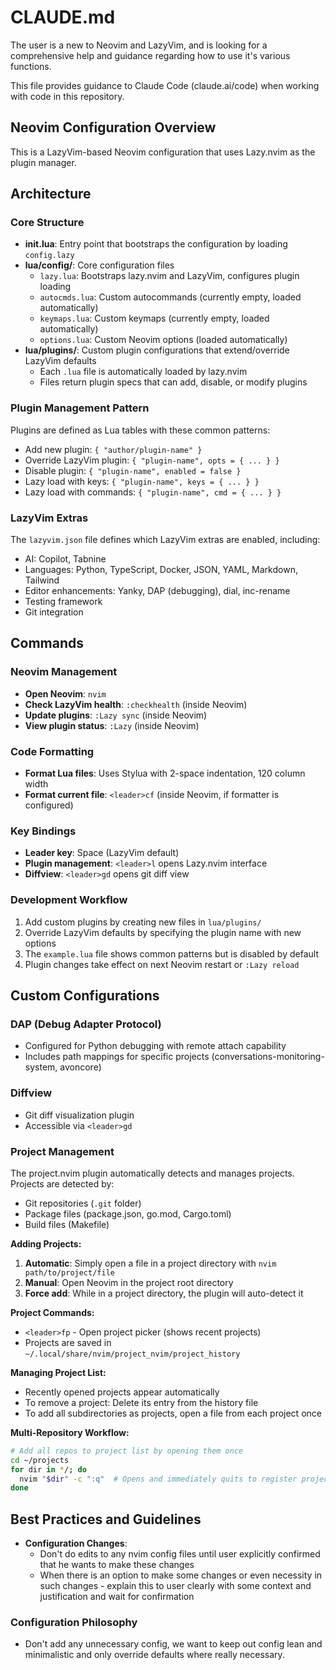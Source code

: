 # CLAUDE.md

The user is a new to Neovim and LazyVim, and is looking for a comprehensive help and guidance regarding how to use it's various functions.

This file provides guidance to Claude Code (claude.ai/code) when working with code in this repository.

## Neovim Configuration Overview

This is a LazyVim-based Neovim configuration that uses Lazy.nvim as the plugin manager.

## Architecture

### Core Structure

- **init.lua**: Entry point that bootstraps the configuration by loading `config.lazy`
- **lua/config/**: Core configuration files
  - `lazy.lua`: Bootstraps lazy.nvim and LazyVim, configures plugin loading
  - `autocmds.lua`: Custom autocommands (currently empty, loaded automatically)
  - `keymaps.lua`: Custom keymaps (currently empty, loaded automatically)
  - `options.lua`: Custom Neovim options (loaded automatically)
- **lua/plugins/**: Custom plugin configurations that extend/override LazyVim defaults
  - Each `.lua` file is automatically loaded by lazy.nvim
  - Files return plugin specs that can add, disable, or modify plugins

### Plugin Management Pattern

Plugins are defined as Lua tables with these common patterns:

- Add new plugin: `{ "author/plugin-name" }`
- Override LazyVim plugin: `{ "plugin-name", opts = { ... } }`
- Disable plugin: `{ "plugin-name", enabled = false }`
- Lazy load with keys: `{ "plugin-name", keys = { ... } }`
- Lazy load with commands: `{ "plugin-name", cmd = { ... } }`

### LazyVim Extras

The `lazyvim.json` file defines which LazyVim extras are enabled, including:

- AI: Copilot, Tabnine
- Languages: Python, TypeScript, Docker, JSON, YAML, Markdown, Tailwind
- Editor enhancements: Yanky, DAP (debugging), dial, inc-rename
- Testing framework
- Git integration

## Commands

### Neovim Management

- **Open Neovim**: `nvim`
- **Check LazyVim health**: `:checkhealth` (inside Neovim)
- **Update plugins**: `:Lazy sync` (inside Neovim)
- **View plugin status**: `:Lazy` (inside Neovim)

### Code Formatting

- **Format Lua files**: Uses Stylua with 2-space indentation, 120 column width
- **Format current file**: `<leader>cf` (inside Neovim, if formatter is configured)

### Key Bindings

- **Leader key**: Space (LazyVim default)
- **Plugin management**: `<leader>l` opens Lazy.nvim interface
- **Diffview**: `<leader>gd` opens git diff view

### Development Workflow

1. Add custom plugins by creating new files in `lua/plugins/`
2. Override LazyVim defaults by specifying the plugin name with new options
3. The `example.lua` file shows common patterns but is disabled by default
4. Plugin changes take effect on next Neovim restart or `:Lazy reload`

## Custom Configurations

### DAP (Debug Adapter Protocol)

- Configured for Python debugging with remote attach capability
- Includes path mappings for specific projects (conversations-monitoring-system, avoncore)

### Diffview

- Git diff visualization plugin
- Accessible via `<leader>gd`

### Project Management

The project.nvim plugin automatically detects and manages projects. Projects are detected by:
- Git repositories (`.git` folder)
- Package files (package.json, go.mod, Cargo.toml)
- Build files (Makefile)

**Adding Projects:**
1. **Automatic**: Simply open a file in a project directory with `nvim path/to/project/file`
2. **Manual**: Open Neovim in the project root directory
3. **Force add**: While in a project directory, the plugin will auto-detect it

**Project Commands:**
- `<leader>fp` - Open project picker (shows recent projects)
- Projects are saved in `~/.local/share/nvim/project_nvim/project_history`

**Managing Project List:**
- Recently opened projects appear automatically
- To remove a project: Delete its entry from the history file
- To add all subdirectories as projects, open a file from each project once

**Multi-Repository Workflow:**
```bash
# Add all repos to project list by opening them once
cd ~/projects
for dir in */; do
  nvim "$dir" -c ":q"  # Opens and immediately quits to register project
done
```

## Best Practices and Guidelines

- **Configuration Changes**:
  - Don't do edits to any nvim config files until user explicitly confirmed that he wants to make these changes
  - When there is an option to make some changes or even necessity in such changes - explain this to user clearly with some context and justification and wait for confirmation

### Configuration Philosophy

- Don't add any unnecessary config, we want to keep out config lean and minimalistic and only override defaults where really necessary.